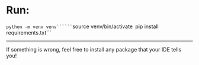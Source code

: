 # Run:

``` python -m venv venv``````
```source venv/bin/activate```
```pip install requirements.txt```

---


If something is wrong, feel free to install any package that your IDE tells you!

